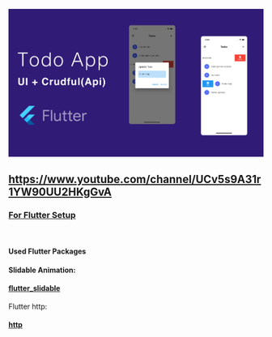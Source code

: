 <a href='https://www.youtube.com/channel/UCv5s9A31r1YW90UU2HKgGvA'><img src='https://github.com/gulmensedat/todoapp-crudful/blob/main/ss/cover.jpg'></a>

<a href='https://www.youtube.com/channel/UCv5s9A31r1YW90UU2HKgGvA'><h2>https://www.youtube.com/channel/UCv5s9A31r1YW90UU2HKgGvA</h2></a>


<a href='https://flutter.dev/docs/get-started/install'><h3>For Flutter Setup</h3></a>
<br>
<h4>Used Flutter Packages<h4>
 
Slidable Animation: <a href='https://pub.dev/packages/flutter_slidable'><h4>flutter_slidable</h4></a>
Flutter http: <a href='https://pub.dev/packages/http'><h4>http</h4></a>

    
